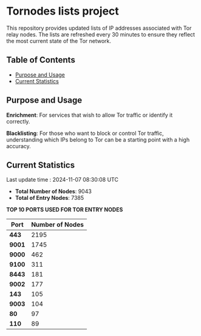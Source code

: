 # Tornodes lists project

This repository provides updated lists of IP addresses associated with Tor relay nodes. The lists are refreshed every 30 minutes to ensure they reflect the most current state of the Tor network.

## Table of Contents

- [Purpose and Usage](#purpose-and-usage)
- [Current Statistics](#current-statistics)


## Purpose and Usage

**Enrichment**: For services that wish to allow Tor traffic or identify it correctly.

**Blacklisting**: For those who want to block or control Tor traffic, understanding which IPs belong to Tor can be a starting point with a high accuracy.

## Current Statistics

Last update time : 2024-11-07 08:30:08 UTC

- **Total Number of Nodes**: 9043
- **Total of Entry Nodes**: 7385

**TOP 10 PORTS USED FOR TOR ENTRY NODES**

| **Port** | **Number of Nodes** |
|------|-----------------|
| **443**   | 2195  |
| **9001**   | 1745  |
| **9000**   | 462  |
| **9100**   | 311  |
| **8443**   | 181  |
| **9002**   | 177  |
| **143**   | 105  |
| **9003**   | 104  |
| **80**   | 97  |
| **110**   | 89  |

